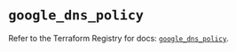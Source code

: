 # `google_dns_policy`

Refer to the Terraform Registry for docs: [`google_dns_policy`](https://registry.terraform.io/providers/hashicorp/google-beta/6.22.0/docs/resources/google_dns_policy).

